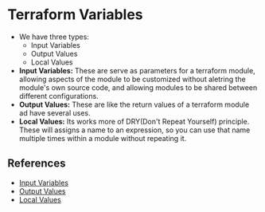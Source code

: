 # Terraform Variables
- We have three types:
  - Input Variables
  - Output Values
  - Local Values
- **Input Variables:** These are serve as parameters for a terraform module, allowing aspects of the module to be customized without aletring the module's own source code, and allowing modules to be shared between different configurations.
- **Output Values:** These are like the return values of a terraform module ad have several uses.
- **Local Values:** Its works more of DRY(Don't Repeat Yourself) principle. These will assigns a name to an expression, so you can use that name multiple times within a module without repeating it.

## References
- [Input Variables](https://www.terraform.io/docs/language/values/variables.html)
- [Output Values](https://www.terraform.io/docs/language/values/outputs.html)
- [Local Values](https://www.terraform.io/docs/language/values/locals.html)